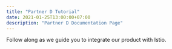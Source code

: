 ```yaml
---
title: "Partner D Tutorial"
date: 2021-01-25T13:00:00+07:00
description: "Partner D Documentation Page"
---
```


Follow along as we guide you to integrate our product with Istio.